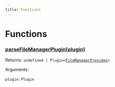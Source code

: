 ```yaml
---
title: Functions
---
```

# Functions
### [parseFileManagerPlugin(plugin)](https://github.com/dxos/dxos/blob/main/packages/sdk/app-framework/src/plugins/common/file.ts#L26)




Returns: <code>undefined | Plugin&lt;[FileManagerProvides](/api/@dxos/app-framework/types/FileManagerProvides)&gt;</code>

Arguments: 

`plugin`: <code>Plugin</code>


